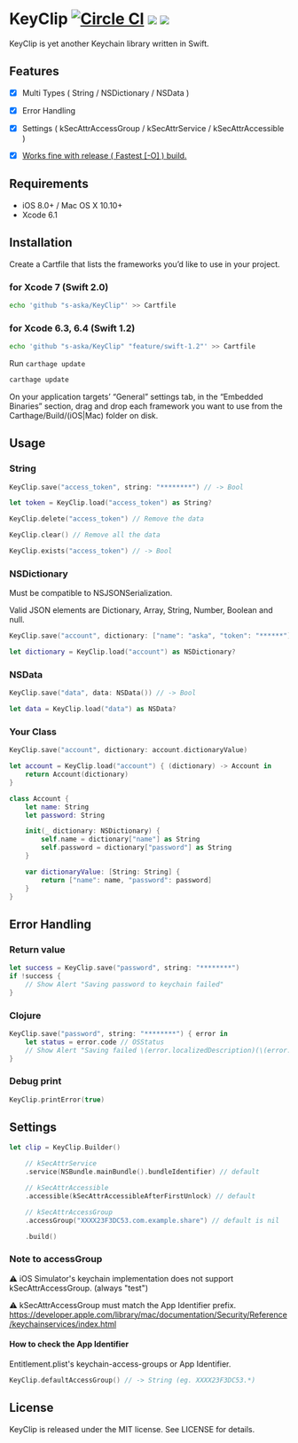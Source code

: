 # KeyClip [![Circle CI](https://circleci.com/gh/s-aska/KeyClip.svg?style=svg)](https://circleci.com/gh/s-aska/KeyClip) [![](http://img.shields.io/badge/iOS-8.0%2B-brightgreen.svg?style=flat)]() [![](http://img.shields.io/badge/OS%20X-10.10%2B-brightgreen.svg?style=flat)]()

KeyClip is yet another Keychain library written in Swift.

## Features

- [x] Multi Types ( String / NSDictionary / NSData )
- [x] Error Handling
- [x] Settings ( kSecAttrAccessGroup / kSecAttrService / kSecAttrAccessible )
- [x] [Works fine with release ( Fastest \[-O\] ) build.](http://stackoverflow.com/questions/24145838/querying-ios-keychain-using-swift/27721328?stw=2#27721328)


## Requirements

- iOS 8.0+ / Mac OS X 10.10+
- Xcode 6.1


## Installation

Create a Cartfile that lists the frameworks you’d like to use in your project.

### for Xcode 7 (Swift 2.0)

```bash
echo 'github "s-aska/KeyClip"' >> Cartfile
```

### for Xcode 6.3, 6.4 (Swift 1.2)

```bash
echo 'github "s-aska/KeyClip" "feature/swift-1.2"' >> Cartfile
```

Run `carthage update`

```bash
carthage update
```

On your application targets’ “General” settings tab, in the “Embedded Binaries” section, drag and drop each framework you want to use from the Carthage/Build/(iOS|Mac) folder on disk.


## Usage

### String

```swift
KeyClip.save("access_token", string: "********") // -> Bool

let token = KeyClip.load("access_token") as String?

KeyClip.delete("access_token") // Remove the data

KeyClip.clear() // Remove all the data

KeyClip.exists("access_token") // -> Bool
```

### NSDictionary

Must be compatible to NSJSONSerialization.

Valid JSON elements are Dictionary, Array, String, Number, Boolean and null.

```swift
KeyClip.save("account", dictionary: ["name": "aska", "token": "******"]) // -> Bool

let dictionary = KeyClip.load("account") as NSDictionary?
```

### NSData

```swift
KeyClip.save("data", data: NSData()) // -> Bool

let data = KeyClip.load("data") as NSData?
```

### Your Class

```swift
KeyClip.save("account", dictionary: account.dictionaryValue)

let account = KeyClip.load("account") { (dictionary) -> Account in
    return Account(dictionary)
}

class Account {
    let name: String
    let password: String

    init(_ dictionary: NSDictionary) {
        self.name = dictionary["name"] as String
        self.password = dictionary["password"] as String
    }

    var dictionaryValue: [String: String] {
        return ["name": name, "password": password]
    }
}
```

## Error Handling

### Return value

```swift
let success = KeyClip.save("password", string: "********")
if !success {
    // Show Alert "Saving password to keychain failed"
}
```

### Clojure

```swift
KeyClip.save("password", string: "********") { error in
    let status = error.code // OSStatus
    // Show Alert "Saving failed \(error.localizedDescription)(\(error.code))"
}
```

### Debug print

```swift
KeyClip.printError(true)
```


## Settings

```swift
let clip = KeyClip.Builder()

    // kSecAttrService
    .service(NSBundle.mainBundle().bundleIdentifier) // default

    // kSecAttrAccessible
    .accessible(kSecAttrAccessibleAfterFirstUnlock) // default

    // kSecAttrAccessGroup
    .accessGroup("XXXX23F3DC53.com.example.share") // default is nil

    .build()
```

### Note to accessGroup

:warning: iOS Simulator's keychain implementation does not support kSecAttrAccessGroup. (always "test")

:warning: kSecAttrAccessGroup must match the App Identifier prefix. https://developer.apple.com/library/mac/documentation/Security/Reference/keychainservices/index.html

#### How to check the App Identifier

Entitlement.plist's keychain-access-groups or App Identifier.

```swift
KeyClip.defaultAccessGroup() // -> String (eg. XXXX23F3DC53.*)
```


## License

KeyClip is released under the MIT license. See LICENSE for details.
